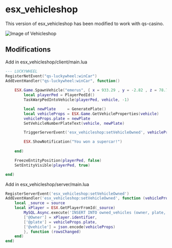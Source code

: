 # esx_vehicleshop
This version of esx_vehicleshop has been modified to work with qs-casino.

![Image of Vehicleshop](https://i.imgur.com/13q88dW.png)

## Modifications


Add in esx_vehicleshop/client/main.lua


```lua
--- LUCKYWHEEL
RegisterNetEvent("qs-luckywheel:winCar")
AddEventHandler("qs-luckywheel:winCar", function() 
    
    ESX.Game.SpawnVehicle("emerus", { x = 933.29 , y = -2.82 , z = 78.76 }, 144.6, function (vehicle) -- Vehicle name, emerus default vehicle.
		local playerPed = PlayerPedId()
		TaskWarpPedIntoVehicle(playerPed, vehicle, -1)

        local newPlate     = GeneratePlate()
        local vehicleProps = ESX.Game.GetVehicleProperties(vehicle)
        vehicleProps.plate = newPlate
        SetVehicleNumberPlateText(vehicle, newPlate)

        TriggerServerEvent('esx_vehicleshop:setVehicleOwned', vehicleProps)

        ESX.ShowNotification("You won a supercar!")
    
	end)

    FreezeEntityPosition(playerPed, false)
    SetEntityVisible(playerPed, true)

end)
```

Add in esx_vehicleshop/server/main.lua

```lua
RegisterServerEvent('esx_vehicleshop:setVehicleOwned')
AddEventHandler('esx_vehicleshop:setVehicleOwned', function (vehicleProps)
	local _source = source
	local xPlayer = ESX.GetPlayerFromId(_source)
		MySQL.Async.execute('INSERT INTO owned_vehicles (owner, plate, vehicle) VALUES (@Owner, @plate, @vehicle)',{
		['@Owner'] = xPlayer.identifier,
		['@plate'] = vehicleProps.plate,
		['@vehicle'] = json.encode(vehicleProps)
		}, function (rowsChanged)
	end)
end)
```
